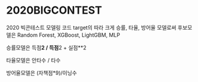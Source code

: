 # 2020BIGCONTEST
2020 빅콘테스트 모델링 코드
target의 따라 크게 승률, 타율, 방어율 모델로써 후보모델은 Random Forest, XGBoost, LightGBM, MLP

승률모델은 득점**2 / 득점**2 + 실점**2

타율모델은 안타수 / 타수

방어율모델은 (자책점*9)/이닝수
